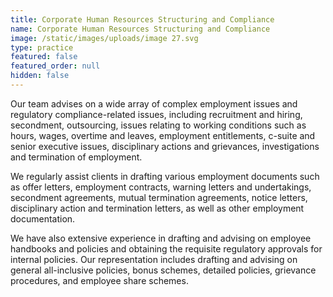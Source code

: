 ```yaml
---
title: Corporate Human Resources Structuring and Compliance
name: Corporate Human Resources Structuring and Compliance
image: /static/images/uploads/image 27.svg
type: practice
featured: false
featured_order: null
hidden: false
---
```

Our team advises on a wide array of complex employment issues and regulatory compliance-related issues, including recruitment and hiring, secondment, outsourcing, issues relating to working conditions such as hours, wages, overtime and leaves, employment entitlements, c-suite and senior executive issues, disciplinary actions and grievances, investigations and termination of employment.

We regularly assist clients in drafting various employment documents such as offer letters, employment contracts, warning letters and undertakings, secondment agreements, mutual termination agreements, notice letters, disciplinary action and termination letters, as well as other employment documentation.

We have also extensive experience in drafting and advising on employee handbooks and policies and obtaining the requisite regulatory approvals for internal policies. Our representation includes drafting and advising on general all-inclusive policies, bonus schemes, detailed policies, grievance procedures, and employee share schemes.
